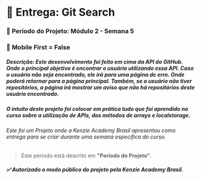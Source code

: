 # 🏁 Entrega: Git Search

### :date: **Período do Projeto:** Módulo 2 - Semana 5
### :iphone: **Mobile First =** False


##### **Descrição:** Este desenvolvimento foi feito em cima da API do GitHub. Onde o principal objetivo é encontrar o usuário utilizando essa API. Caso o usuário não seja encontrado, ele irá para uma página de erro. Onde poderá retornar para a página principal. Também, se o usuário não tiver repositórios, a página irá mostrar um aviso que não há repositórios deste usuário encontrado.

##### O intuito deste projeto foi colocar em prática tudo que foi aprendido no curso sobre a utilização de APIs, dos métodos de arrays e localstorage.


###### Este foi um Projeto onde a Kenzie Academy Brasil apresentou como entrega para se criar durante uma semana específica do curso.
> Este período está descrito em **"Período do Projeto"**.

##### :white_check_mark: Autorizado o modo público do projeto pela Kenzie Academy Brasil.
